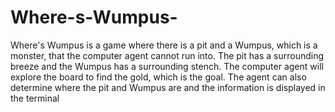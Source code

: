 # Where-s-Wumpus-
Where's Wumpus is a game where there is a pit and a Wumpus, which is a monster, that the computer agent cannot run into. The pit has a surrounding breeze and the Wumpus has a surrounding stench. The computer agent will explore the board to find the gold, which is the goal. The agent can also determine where the pit and Wumpus are and the information is displayed in the terminal
